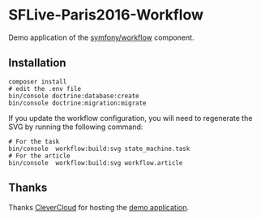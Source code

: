 # SFLive-Paris2016-Workflow

Demo application of the [symfony/workflow](https://symfony.com/doc/current/components/workflow.html) component.

## Installation

    composer install
    # edit the .env file
    bin/console doctrine:database:create
    bin/console doctrine:migration:migrate

If you update the workflow configuration, you will need to regenerate the
SVG by running the following command:

    # For the task
    bin/console  workflow:build:svg state_machine.task
    # For the article
    bin/console  workflow:build:svg workflow.article

## Thanks

Thanks [CleverCloud](https://www.clever-cloud.com/) for hosting the [demo
application](https://s.lyrixx.info/workflow-demo).
